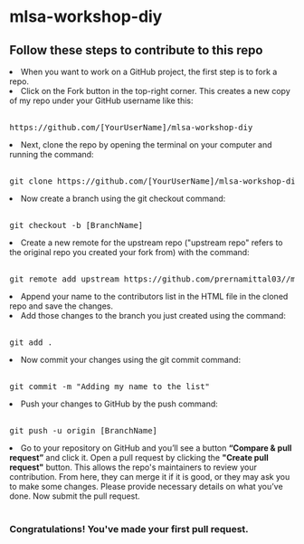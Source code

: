 # mlsa-workshop-diy
<h2>Follow these steps to contribute to this repo</h2>
<li>When you want to work on a GitHub project, the first step is to fork a repo.

<li>Click on the Fork button in the top-right corner. This creates a new copy of my repo under your GitHub username like this: <br><br><pre>https://github.com/[YourUserName]/mlsa-workshop-diy<br></pre>

<li>Next, clone the repo by opening the terminal on your computer and running the command: <br><br>
<pre>git clone https://github.com/[YourUserName]/mlsa-workshop-diy<br></pre>

<li>Now create a branch using the git checkout command:<br><br>
<pre>git checkout -b [BranchName]<br></pre>

<li>Create a new remote for the upstream repo ("upstream repo" refers to the original repo you created your fork from) with the command:<br><br>
<pre>git remote add upstream https://github.com/prernamittal03//mlsa-workshop-diy</pre>

<li>Append your name to the contributors list in the HTML file in the cloned repo and save the changes.

<li>Add those changes to the branch you just created using the command:<br><br>
<pre>git add .<br></pre>

<li>Now commit your changes using the git commit command: <br><br>
<pre>git commit -m "Adding my name to the list"<br></pre>

<li>Push your changes to GitHub by the push command: <br><br>
<pre>git push -u origin [BranchName]<br></pre>

<li>Go to your repository on GitHub and you’ll see a button <b>“Compare & pull request”</b> and click it. Open a pull request by clicking the <b>"Create pull request"</b> button. This allows the repo's maintainers to review your contribution. From here, they can merge it if it is good, or they may ask you to make some changes. Please provide necessary details on what you’ve done. Now submit the pull request.<br><br>

<h3>Congratulations! You've made your first pull request. </h3>




